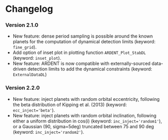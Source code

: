 # Changelog

### Version 2.1.0
* New feature: dense period sampling is possible around the known planets for the computation of dynamical detection limits (keyword: `fine_grid`).
* Add option of inset plot in plotting function `ARDENT_Plot_StabDL` (keyword: `inset_plot`). 
* New feature: ARDENT is now compatible with externally-sourced data-driven detection limits to add the dynamical constraints (keyword: `ExternalDataDL`)

### Version 2.2.0
* New feature: inject planets with random orbital eccentricity, following the beta distribution of Kipping et al. (2013) (keyword: `ecc_inject='beta'`).
* New feature: inject planets with random orbital inclination, following either a uniform distribution in cos(i) (keyword: `inc_inject='random1'`), or a Gaussian (90, sigma=5deg) truncated between 75 and 90 deg (keyword: `inc_inject='random2'`).  
